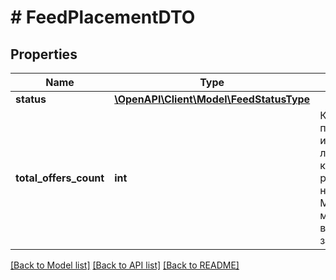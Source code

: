 # # FeedPlacementDTO

## Properties

Name | Type | Description | Notes
------------ | ------------- | ------------- | -------------
**status** | [**\OpenAPI\Client\Model\FeedStatusType**](FeedStatusType.md) |  | [optional]
**total_offers_count** | **int** | Количество предложений из прайс-листа, которые размещаются на Яндекс Маркете в момент выполнения запроса. | [optional]

[[Back to Model list]](../../README.md#models) [[Back to API list]](../../README.md#endpoints) [[Back to README]](../../README.md)
